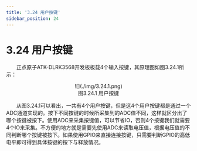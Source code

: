 ```yaml
---
title: '3.24 用户按键'
sidebar_position: 24
---
```


# 3.24 用户按键 

&emsp;&emsp;正点原子ATK-DLRK3568开发板板载4个输入按键，其原理图如图3.24.1所示：

<center>
![](./img/3.24.1.png)<br />
图3.24.1 用户按键
</center>

&emsp;&emsp;从图3.24.1可以看出，一共有4个用户按键，但是这4个用户按键都是通过一个ADC通道实现的。按下不同按键的时候所采集到的ADC值不同，这样就区分出了哪个按键被按下。使用ADC来采集按键值，可以节省IO，否则4个按键我们就需要4个IO来采集。不方便的地方就是需要先使用ADC来读取电压值，根据电压值的不同判断哪个按键被按下。如果使用GPIO来直接连接按键，只需要判断GPIO的高低电平即可得到具体按键的按下与释放情况。
